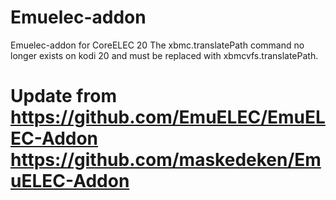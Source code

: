 # Emuelec-addon
Emuelec-addon for CoreELEC 20
The xbmc.translatePath command no longer exists on kodi 20 and must be replaced with xbmcvfs.translatePath.

# Update from  https://github.com/EmuELEC/EmuELEC-Addon  https://github.com/maskedeken/EmuELEC-Addon
